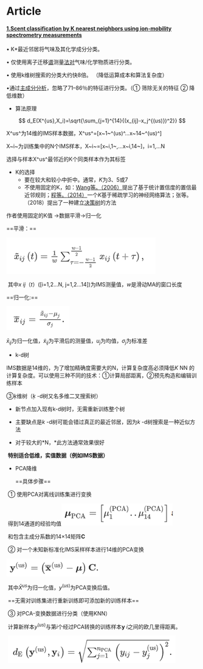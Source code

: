 # Article
#### [1.Scent classification by K nearest neighbors using ion-mobility spectrometry measurements](https://www-sciencedirect-com-443.webvpn.las.ac.cn/science/article/pii/S0957417418305566)



• K*最近邻居将气味及其化学成分分类。

• 仅使用离子迁移[谱](https://www-sciencedirect-com-443.webvpn.las.ac.cn/topics/engineering/spectrometry)测量[法对](https://www-sciencedirect-com-443.webvpn.las.ac.cn/topics/engineering/spectrometry)气味/化学物质进行分类。

• 使用k维树搜索的分类大约快8倍。 （降低运算成本和算法复杂度）

•通过[主成分分析](https://www-sciencedirect-com-443.webvpn.las.ac.cn/topics/engineering/principal-component-analysis)，忽略了71–86％的特征进行分类。（① 筛除无关的特征 ② 降低维数）

+ 算法原理

$$
d_E(X^{us},X_i)=\sqrt{\sum_{j=1}^{14}{(x_{ij}-x_j^{(us)})^2}}
$$

X^us^为14维的IMS样本数据，X^us^=[x~1~^(us)^...x~14~^(us)^]

X~i~为训练集中的N个IMS样本，X~i~=[x~i,1~,...x~i,14~]，i=1,...N

选择与样本X^us^最邻近的K个同类样本作为其标签

+ K的选择
  + 要在较大和较小中折中。通常，*K*为3、5或7
  + 不使用固定的K，如：[Wang等。](https://www-sciencedirect-com-443.webvpn.las.ac.cn/science/article/pii/S0957417418305566#bib0036)[（2006）](https://www-sciencedirect-com-443.webvpn.las.ac.cn/science/article/pii/S0957417418305566#bib0036)提出了基于统计置信度的置信最近邻规则；[程等。](https://www-sciencedirect-com-443.webvpn.las.ac.cn/science/article/pii/S0957417418305566#bib0005)[（2014）](https://www-sciencedirect-com-443.webvpn.las.ac.cn/science/article/pii/S0957417418305566#bib0005)一个*K*基于稀疏学习的神经网络算法；张等。（2018）提出了一种建立[决策树](https://www-sciencedirect-com-443.webvpn.las.ac.cn/topics/computer-science/decision-trees)的方法

作者使用固定的K值 $\rightarrow$数据平滑$\rightarrow$归一化

==平滑：==

![image-20200310175620593](https://github.com/Ariel-jin/Article/blob/master/image-20200310175620593.png)

​	其中*x ij*（*t*）([i=1,2...N, j=1,2...14])为IMS测量值，*w*是滑动MA的窗口长度

==归一化:==

![image-20200310180809741](https://github.com/Ariel-jin/Article/blob/master/image-20200310180809741.png)

  $\bar{x}_{ij}$为归一化值，$\tilde{x}_{ij}$为平滑后的测量值，$u_j$为均值，$\sigma_j$为标准差

+ k-d树

IMS数据是14维的，为了增加精确度需要大的N，计算复杂度高必须降低*K* NN 的计算复杂度。可以使用三种不同的技术：①计算局部距离，②预先构造和编辑训练样本

③*ķ*维树（*ķ* -d树又名多维二叉搜索树）

+ 新节点加入现有k-d树时，无需重新训练整个树

+ 主要缺点是*k* -d树可能会错过真正的最近邻居，因为*k* -d树搜索是一种近似方法
+ 对于较大的*N，*此方法通常效果很好

​    **特别适合低维，实值数据（例如IMS数据）**



+ PCA降维

  ==具体步骤==

​       ① 使用PCA对离线训练集进行变换

​			得到14通道的经验均值![image-20200310212108035](https://github.com/Ariel-jin/Article/blob/master/image-20200310212108035.png)

​			和包含主成分系数的14×14矩阵**C**

​		② 对一个未知新标准化IMS采样样本进行14维的PCA变换

![image-20200310213220389](https://github.com/Ariel-jin/Article/blob/master/image-20200310213220389.png)

​				其中$\bar{X}^{us}$为归一化值，$y^(us)$为PCA变换后值。

​				==无需对训练集进行重新训练即可添加新的训练样本==

​		③ 对PCA-变换数据进行分类（使用KNN）

​				计算新样本$y^(us)$与第$i$个经过PCA转换的训练样本**y** *i*之间的欧几里得距离。

​						![image-20200310214117707](https://github.com/Ariel-jin/Article/blob/master/image-20200310214117707.png)

